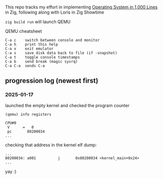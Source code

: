 This repo tracks my effort in implementing [Operating System in 1,000
Lines](https://operating-system-in-1000-lines.vercel.app/en/) in Zig, following along with Loris in Zig Showtime


`zig build run` will launch QEMU


QEMU cheatsheet
```
C-a c    switch between console and monitor
C-a h    print this help
C-a x    exit emulator
C-a s    save disk data back to file (if -snapshot)
C-a t    toggle console timestamps
C-a b    send break (magic sysrq)
C-a C-a  sends C-a
```


## progression log (newest first)

### 2025-01-17

launched the empty kernel and checked the program counter
```
(qemu) info registers

CPU#0
 V      =   0
 pc       80200034
...
```
checking that address in the kernel elf dump:

```objdump
...
80200034: a001          j       0x80200034 <kernel_main+0x24>
...
```

yay :)

